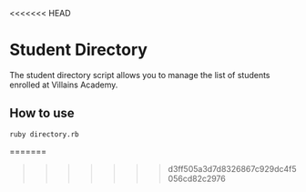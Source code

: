 <<<<<<< HEAD
# Student Directory #

The student directory script allows you to manage the list of students enrolled at Villains Academy.

## How to use ##

```shell
ruby directory.rb
```
=======

>>>>>>> d3ff505a3d7d8326867c929dc4f5056cd82c2976
